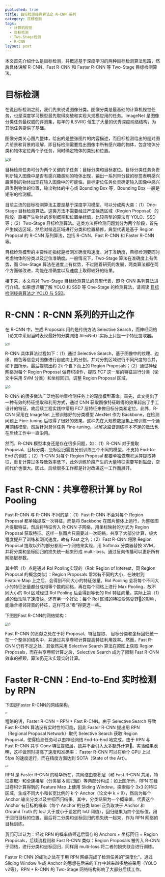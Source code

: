```yaml
---
published: true
title: 目标检测经典算法之 R-CNN 系列
category: 目标检测
tags: 
  - 计算机视觉
  - 目标检测
  - Two-Stage检测
  - R-CNN
layout: post
---
```


本文首先介绍什么是目标检测，并概述基于深度学习的两种目标检测算法思路，然后具体讲解 R-CNN、Fast R-CNN 和 Faster R-CNN 等 Two-Stage 目标检测算法。

# 目标检测

在说目标检测之前，我们先来说说图像分类。图像分类是最基础的计算机视觉任务，也是深度学习模型最先取得突破和实现大规模应用的任务。ImageNet 是图像分类任务最权威的评测集，每年的 ILSVRC 催生了大量的优秀深度网络结构，为其他任务提供了基础。

图像分类关心图片整体，给出的是整张图片的内容描述，而目标检测给出的是对图片前景和背景的理解，即目标检测需要找出图像中所有感兴趣的物体，包含物体分类和物体定位两个子任务，同时确定物体的类别和位置。

<img src="https://raw.githubusercontent.com/DimanShen/dimanshen.github.io/master/_posts/image/目标检测（一）/0.png" alt="0" style="zoom:80%;" />

目标检测任务可分为两个关键的子任务：目标分类和目标定位。目标分类任务负责判断输入图像中是否有感兴趣类别的物体出现，输出一系列带分数的标签表明感兴趣类别的物体出现在输入图像中的可能性。目标定位任务负责确定输入图像中感兴趣类别物体的位置，输出物体的中心或 Bounding Box 等，Bounding Box 一般是矩形的检测框。

目前主流的目标检测算法主要是基于深度学习模型，可以分成两大类：（1）One-Stage 目标检测算法。这类方法不需要经过产生候选区域（Region Proposal）的阶段，直接产生物体的类别概率和位置坐标值，比较典型的算法有 YOLO、SSD 等；（2）Two-Stage 目标检测算法。这类方法将检测问题划分为两个阶段，首先产生候选区域，然后对候选区域进行分类和位置精修，典型代表是基于 Region Proposal 的 R-CNN 系列算法，包括 R-CNN、Fast R-CNN 和 Faster R-CNN 等。

目标检测模型的主要性能指标是检测准确度和速度。对于准确度，目标检测要同时考虑物体的分类以及定位准确度。一般情况下，Two-Stage 算法在准确度上有优势，而 One-Stage 算法在速度上有优势，不过随着研究的发展，两类算法都在两个方面做改进，均能在准确度以及速度上取得较好的结果。

接下来，本文将对 Two-Stage 目标检测算法的典型代表，即 R-CNN 系列算法进行介绍。如果想详细了解 YOLO 和 SSD 等 One-Stage 的检测算法，请阅读 [目标检测经典算法之 YOLO 与 SSD](https://dimanshen.github.io/目标检测/2021/02/02/目标检测-2-经典算法之YOLO与SSD/)。

# R-CNN：R-CNN 系列的开山之作

在 R-CNN 中，生成 Proposals 用的是传统方法 Selective Search，而神经网络（论文中采用当时表现最好的分类网络 AlexNet）实际上只是一个特征提取器。

<img src="https://raw.githubusercontent.com/DimanShen/dimanshen.github.io/master/_posts/image/目标检测（一）/1.png" alt="0" style="zoom:60%;" />

R-CNN 具体算法过程如下：（1）通过 Selective Search，基于图像中的纹理、边缘、颜色等信息对图像进行自底向上的分割，并对分割区域进行不同尺度的合并，如下图所示，最后提取出约 2k 个自下而上的 Region Proposals；（2）通过神经网络对每个 Region Proposal 做卷积操作，提取 FC7 这一层的特征进行分类（论文中采用 SVM 分类）和坐标回归，调整 Region Proposal 区域。

<img src="https://raw.githubusercontent.com/DimanShen/dimanshen.github.io/master/_posts/image/目标检测（一）/2.jpeg" alt="0" style="zoom:70%;" />

R-CNN 的很多做法广泛地影响着检测任务上的深度模型革命。首先，此文提出了一种有效的特征提取和利用方式，通过 CNN 获取图像特征取得的效果超出了手工设计的特征，故后续工程实践中常用 FC7 层特征来做目标分类和定位。此外，R-CNN 采用在 ImageNet 上预训练好的分类模型 AlexNet 作为 Backbone，在检测问题上 Fine-tuning 后取得了很好的效果。这种先在大规模数据集上预训练一个通用网络模型，然后针对具体任务 Fine-tuning，以解决监督训练样本不足的做法也在后续工作中一直沿用。

然而，R-CNN 模型本身还是存在很多问题，如：（1）R-CNN 对于提取 Proposal、目标分类、坐标回归需要分别训练三个不同的模型，不支持 End-to-End 的训练；（2）R-CNN 对每个 Region Proposal 都要单独做卷积运算提取特征，重复计算过多导致效率低下，此外训练阶段产生的大量特征需要写到磁盘，空间代价也很大。因此，后续很多工作都是针对改进这一工作而展开。

# Fast R-CNN：共享卷积计算 by RoI Pooling

Fast R-CNN 与 R-CNN 不同的是：（1）Fast R-CNN 不会对每个 Region Proposal 都单独提取一次特征，而是将 Backbone 在图片整体上运行，为整张图片提取特征，然后将特征传入 R-CNN 子网络，用坐标映射的方式为 Region Proposal 获取特征。这样一张图片只需要过一次网络，共享了大部分计算，极大程度提升了训练和测试速度，故有 Fast 之名；（2）Fast R-CNN 将除 Region Proposal 提取以外的部分都用一个网络来实现，用 Softmax 分类器替换 SVM，并将分类和坐标回归的损失统一起来形成 multi-loss，通过反向传播可以更新所有网络层参数。

其中第（1）点是通过 RoI Pooling实现的（RoI: Region of Interest，同 Region Proposal 的概念类似）：Region Proposals 常常有不同的大小，在映射到 Feature Map 上之后，会得到不同大小的特征张量。RoI Pooling 会将每个不同大小的特征张量都分成相等个数的网格，再在每个网格上进行 Max Pooling，故不同大小的 RoI 区域经过 RoI Pooling 后会得到等长的 RoI 特征向量。实际上第（1）点的做法除了速度快，还有另一个好处：每个 RoI 区域的特征受感受野􏰁的影响，能融合相邻背景的特征，这样可以“看”得更远一些。

下图是Fast R-CNN的网络架构：

<img src="https://raw.githubusercontent.com/DimanShen/dimanshen.github.io/master/_posts/image/目标检测（一）/3.jpeg" alt="0" style="zoom:70%;" />

Fast R-CNN 的贡献之处在于将 Proposal、特征提取、 目标分类和坐标回归统一在一个整体的结构中，并通过共享卷积计算提高特征利用效率。然而，Fast R-CNN 仍有不足之处：其依然采用 Selective Search 算法在原图上获取 Region Proposals，而在共享卷积计算之后，Selective Search 成为了限制 Fast R-CNN 效率的瓶颈，算法仍无法实现实时计算。

# Faster R-CNN：End-to-End 实时检测 by RPN

下图是Faster R-CNN的网络架构。

<img src="https://raw.githubusercontent.com/DimanShen/dimanshen.github.io/master/_posts/image/目标检测（一）/4.png" alt="0" style="zoom:30%;" />

粗略的讲，Faster R-CNN = RPN + Fast R-CNN。由于 Selective Search 导致 Fast R-CNN 算法没有实时性的可能，因此 Faster R-CNN 提出用 RPN（Regional Proposal Network）取代 Selective Search 获取 Region Proposal，使得检测任务可以由神经网络 End-to-End 地完成。由于 RPN 与 Fast R-CNN 共享 Conv 特征提取层，故并不会引入太多额外计算􏰀。实验结果表明，这样做同时提高了速度和准确率： Faster R-CNN 可以在单个 GPU 上以 5fps 的速度运行，而在精度方面达到 SOTA（State of the Art）。

<img src="https://raw.githubusercontent.com/DimanShen/dimanshen.github.io/master/_posts/image/目标检测（一）/5.png" alt="0" style="zoom:40%;" />

RPN 是 Faster R-CNN 的精华所在，其网络由卷积层（和 Fast R-CNN 共用，特征提取）和全连接层（分类层 & 回归层）等两部分构成：如上图所示，RPN 在经过卷积计算得到的 Feature Map 上使用 Sliding Window，探索每个 3x3 的特征区域，生成不同大小和长宽比例的 k 个 Anchor（论文中 k = 9），然后为每个 Anchor 输出分类以及坐标回归结果。其中，分类结果为一个概率值，代表这个 Anchor 有目标的概率（每个 Anchor 的分类 label 正负取决于 Anchor 和 Ground Truth 的 IoU 大于或小于设定的 IoU 阈值），回归结果为四个坐标值，用于回归目标的位置。最后将二分类和坐标回归的损失统一起来，作为 RPN 网络的目标训练。

我们可以认为：经过 RPN 的概率值筛选后留存的 Anchors + 坐标回归 = Region Proposals，后续流程则和 Fast R-CNN 类似：Region Proposals 被传入 R-CNN 子网络，进行分类和坐标回归，同样用 multi-loss 将二者的损失联合进行训练。

Faster R-CNN 的成功之处在于用 RPN 网络完成了检测任务的"深度化"。通过 Sliding Window 生成 Anchor 的思想在后来的工作中越来越多地被采用（YOLO v2等），RPN + R-CNN 的 Two-Stage 网络结构影响了大部分后续工作。
